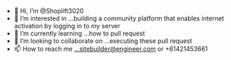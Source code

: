 - 👋 Hi, I’m @Shoplift3020
- 👀 I’m interested in ...building a community platform that enables internet activation by logging in to my server
- 🌱 I’m currently learning ...how to pull request
- 💞️ I’m looking to collaborate on ...executing these pull request
- 📫 How to reach me ...sitebuilder@engineer.com or +61421453661

<!---
Shoplift3020/Shoplift3020 is a ✨ special ✨ repository because its `README.md` (this file) appears on your GitHub profile.
You can click the Preview link to take a look at your changes.
--->
